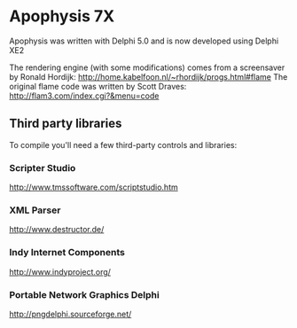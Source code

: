 # Apophysis 7X
Apophysis was written with Delphi 5.0 and is now developed using Delphi XE2

The rendering engine (with some modifications) comes from a screensaver by Ronald Hordijk: http://home.kabelfoon.nl/~rhordijk/progs.html#flame
The original flame code was written by Scott Draves: http://flam3.com/index.cgi?&menu=code

## Third party libraries
To compile you'll need a few third-party controls and libraries:

### Scripter Studio
http://www.tmssoftware.com/scriptstudio.htm

### XML Parser
http://www.destructor.de/

### Indy Internet Components
http://www.indyproject.org/

### Portable Network Graphics Delphi
http://pngdelphi.sourceforge.net/
